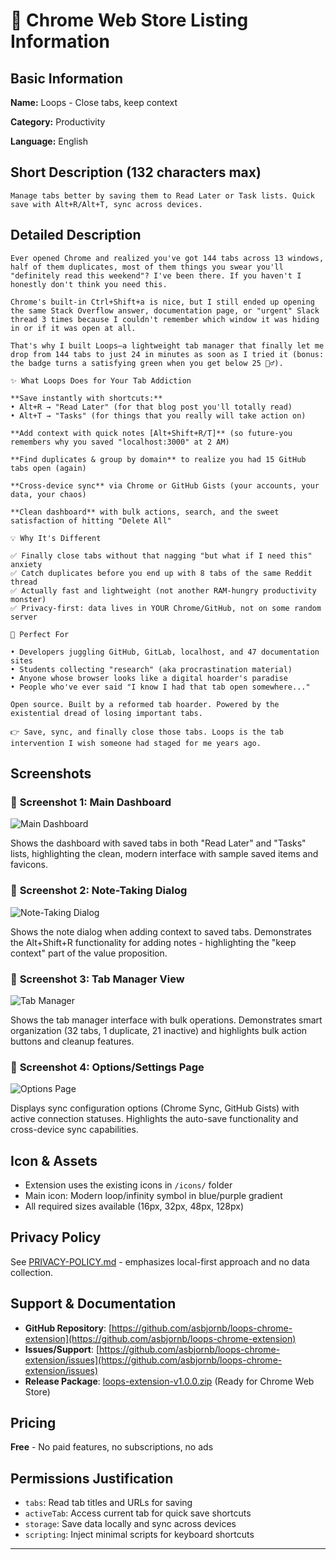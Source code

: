 # 🚀 Chrome Web Store Listing Information

## Basic Information

**Name:** Loops - Close tabs, keep context

**Category:** Productivity

**Language:** English

## Short Description (132 characters max)

```
Manage tabs better by saving them to Read Later or Task lists. Quick save with Alt+R/Alt+T, sync across devices.
```

## Detailed Description

```
Ever opened Chrome and realized you've got 144 tabs across 13 windows, half of them duplicates, most of them things you swear you'll "definitely read this weekend"? I've been there. If you haven't I honestly don't think you need this.

Chrome's built-in Ctrl+Shift+a is nice, but I still ended up opening the same Stack Overflow answer, documentation page, or "urgent" Slack thread 3 times because I couldn't remember which window it was hiding in or if it was open at all.

That's why I built Loops—a lightweight tab manager that finally let me drop from 144 tabs to just 24 in minutes as soon as I tried it (bonus: the badge turns a satisfying green when you get below 25 🧘‍♂️).

✨ What Loops Does for Your Tab Addiction

**Save instantly with shortcuts:**
• Alt+R → "Read Later" (for that blog post you'll totally read)
• Alt+T → "Tasks" (for things that you really will take action on)

**Add context with quick notes [Alt+Shift+R/T]** (so future-you remembers why you saved "localhost:3000" at 2 AM)

**Find duplicates & group by domain** to realize you had 15 GitHub tabs open (again)

**Cross-device sync** via Chrome or GitHub Gists (your accounts, your data, your chaos)

**Clean dashboard** with bulk actions, search, and the sweet satisfaction of hitting "Delete All"

💡 Why It's Different

✅ Finally close tabs without that nagging "but what if I need this" anxiety
✅ Catch duplicates before you end up with 8 tabs of the same Reddit thread
✅ Actually fast and lightweight (not another RAM-hungry productivity monster)
✅ Privacy-first: data lives in YOUR Chrome/GitHub, not on some random server

🚀 Perfect For

• Developers juggling GitHub, GitLab, localhost, and 47 documentation sites
• Students collecting "research" (aka procrastination material)
• Anyone whose browser looks like a digital hoarder's paradise
• People who've ever said "I know I had that tab open somewhere..."

Open source. Built by a reformed tab hoarder. Powered by the existential dread of losing important tabs.

👉 Save, sync, and finally close those tabs. Loops is the tab intervention I wish someone had staged for me years ago.
```

## Screenshots

### 📸 **Screenshot 1: Main Dashboard**

![Main Dashboard](screenshots/screenshot_dashboard.png)

Shows the dashboard with saved tabs in both "Read Later" and "Tasks" lists, highlighting the clean, modern interface with sample saved items and favicons.

### 📸 **Screenshot 2: Note-Taking Dialog**

![Note-Taking Dialog](screenshots/alt_shift_r_adds_note_with_url.png)

Shows the note dialog when adding context to saved tabs. Demonstrates the Alt+Shift+R functionality for adding notes - highlighting the "keep context" part of the value proposition.

### 📸 **Screenshot 3: Tab Manager View**

![Tab Manager](screenshots/tab_manager.png)

Shows the tab manager interface with bulk operations. Demonstrates smart organization (32 tabs, 1 duplicate, 21 inactive) and highlights bulk action buttons and cleanup features.

### 📸 **Screenshot 4: Options/Settings Page**

![Options Page](screenshots/options_page.png)

Displays sync configuration options (Chrome Sync, GitHub Gists) with active connection statuses. Highlights the auto-save functionality and cross-device sync capabilities.

## Icon & Assets

- Extension uses the existing icons in `/icons/` folder
- Main icon: Modern loop/infinity symbol in blue/purple gradient
- All required sizes available (16px, 32px, 48px, 128px)

## Privacy Policy

See [PRIVACY-POLICY.md](PRIVACY-POLICY.md) - emphasizes local-first approach and no data collection.

## Support & Documentation

- **GitHub Repository**: [https://github.com/asbjornb/loops-chrome-extension](https://github.com/asbjornb/loops-chrome-extension)
- **Issues/Support**: [https://github.com/asbjornb/loops-chrome-extension/issues](https://github.com/asbjornb/loops-chrome-extension/issues)
- **Release Package**: [loops-extension-v1.0.0.zip](loops-extension-v1.0.0.zip) (Ready for Chrome Web Store)

## Pricing

**Free** - No paid features, no subscriptions, no ads

## Permissions Justification

- `tabs`: Read tab titles and URLs for saving
- `activeTab`: Access current tab for quick save shortcuts
- `storage`: Save data locally and sync across devices
- `scripting`: Inject minimal scripts for keyboard shortcuts

---
